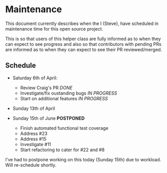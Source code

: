 Maintenance
===========

This document currently describes when the I (Steve), have scheduled in maintenance time for this open source project.

This is so that users of this helper class are fully informed as to when they can expect to see progress and also so that contributors with pending PRs are informed as to when they can expect to see their PR reviewed/merged.


Schedule
--------

- Saturday 6th of April: 
	- Review Craig's PR _DONE_
	- Investigate/fix oustanding bugs _IN PROGRESS_
	- Start on additional features _IN PROGRESS_
	
- Sunday 13th of April

- Sunday 15th of June __POSTPONED__
	- Finish automated functional test coverage
	- Address #23
	- Address #15
	- Investigate #11
	- Start refactoring to cater for #22 and #8
	
I've had to postpone working on this today (Sunday 15th) due to workload. Will re-schedule shortly.
